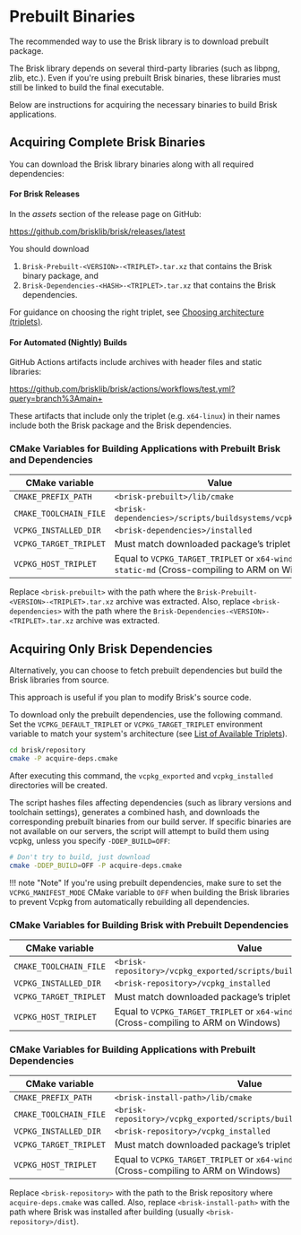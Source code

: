 # Prebuilt Binaries

The recommended way to use the Brisk library is to download prebuilt package.

The Brisk library depends on several third-party libraries (such as libpng, zlib, etc.). Even if you're using prebuilt Brisk binaries, these libraries must still be linked to build the final executable.

Below are instructions for acquiring the necessary binaries to build Brisk applications.

## Acquiring Complete Brisk Binaries

You can download the Brisk library binaries along with all required dependencies:

#### For Brisk Releases

In the *assets* section of the release page on GitHub:

https://github.com/brisklib/brisk/releases/latest

You should download

1. `Brisk-Prebuilt-<VERSION>-<TRIPLET>.tar.xz` that contains the Brisk binary package, and
2. `Brisk-Dependencies-<HASH>-<TRIPLET>.tar.xz` that contains the Brisk dependencies.

For guidance on choosing the right triplet, see [Choosing architecture (triplets)](triplets.md).

#### For Automated (Nightly) Builds

GitHub Actions artifacts include archives with header files and static libraries:

https://github.com/brisklib/brisk/actions/workflows/test.yml?query=branch%3Amain+

These artifacts that include only the triplet (e.g. `x64-linux`) in their names include both the Brisk package and the Brisk dependencies.

### CMake Variables for Building Applications with Prebuilt Brisk and Dependencies

| CMake variable                      | Value                                                                                          |
|-------------------------------------|------------------------------------------------------------------------------------------------|
| `CMAKE_PREFIX_PATH`                 | `<brisk-prebuilt>/lib/cmake`                                                                   |
| <nobr>`CMAKE_TOOLCHAIN_FILE`</nobr> | `<brisk-dependencies>/scripts/buildsystems/vcpkg.cmake`                                        |
| `VCPKG_INSTALLED_DIR`               | `<brisk-dependencies>/installed`                                                               |
| `VCPKG_TARGET_TRIPLET`              | Must match downloaded package’s triplet                                                        |
| `VCPKG_HOST_TRIPLET`                | Equal to `VCPKG_TARGET_TRIPLET` or `x64-windows-static-md` (Cross-compiling to ARM on Windows) |

Replace `<brisk-prebuilt>` with the path where the `Brisk-Prebuilt-<VERSION>-<TRIPLET>.tar.xz` archive was extracted.
Also, replace `<brisk-dependencies>` with the path where the `Brisk-Dependencies-<VERSION>-<TRIPLET>.tar.xz` archive was extracted.

## Acquiring Only Brisk Dependencies

Alternatively, you can choose to fetch prebuilt dependencies but build the Brisk libraries from source.

This approach is useful if you plan to modify Brisk's source code.

To download only the prebuilt dependencies, use the following command. Set the `VCPKG_DEFAULT_TRIPLET` or `VCPKG_TARGET_TRIPLET` environment variable to match your system's architecture (see [List of Available Triplets](triplets.md#list-of-supported-triplets)).

```bash
cd brisk/repository
cmake -P acquire-deps.cmake
```

After executing this command, the `vcpkg_exported` and `vcpkg_installed` directories will be created.

The script hashes files affecting dependencies (such as library versions and toolchain settings), generates a combined hash, and downloads the corresponding prebuilt binaries from our build server. If specific binaries are not available on our servers, the script will attempt to build them using vcpkg, unless you specify `-DDEP_BUILD=OFF`:

```bash
# Don't try to build, just download
cmake -DDEP_BUILD=OFF -P acquire-deps.cmake
```

!!! note "Note"
    If you're using prebuilt dependencies, make sure to set the `VCPKG_MANIFEST_MODE` CMake variable to `OFF` when building the Brisk libraries to prevent Vcpkg from automatically rebuilding all dependencies.

### CMake Variables for Building Brisk with Prebuilt Dependencies

| CMake variable                      | Value                                                                                          |
|-------------------------------------|------------------------------------------------------------------------------------------------|
| <nobr>`CMAKE_TOOLCHAIN_FILE`</nobr> | `<brisk-repository>/vcpkg_exported/scripts/buildsystems/vcpkg.cmake`                           |
| `VCPKG_INSTALLED_DIR`               | `<brisk-repository>/vcpkg_installed`                                                           |
| `VCPKG_TARGET_TRIPLET`              | Must match downloaded package’s triplet                                                        |
| `VCPKG_HOST_TRIPLET`                | Equal to `VCPKG_TARGET_TRIPLET` or `x64-windows-static-md` (Cross-compiling to ARM on Windows) |

### CMake Variables for Building Applications with Prebuilt Dependencies

| CMake variable                      | Value                                                                                          |
|-------------------------------------|------------------------------------------------------------------------------------------------|
| `CMAKE_PREFIX_PATH`                 | `<brisk-install-path>/lib/cmake`                                                               |
| <nobr>`CMAKE_TOOLCHAIN_FILE`</nobr> | `<brisk-repository>/vcpkg_exported/scripts/buildsystems/vcpkg.cmake`                           |
| `VCPKG_INSTALLED_DIR`               | `<brisk-repository>/vcpkg_installed`                                                           |
| `VCPKG_TARGET_TRIPLET`              | Must match downloaded package’s triplet                                                        |
| `VCPKG_HOST_TRIPLET`                | Equal to `VCPKG_TARGET_TRIPLET` or `x64-windows-static-md` (Cross-compiling to ARM on Windows) |

Replace `<brisk-repository>` with the path to the Brisk repository where `acquire-deps.cmake` was called.
Also, replace `<brisk-install-path>` with the path where Brisk was installed after building (usually `<brisk-repository>/dist`).
